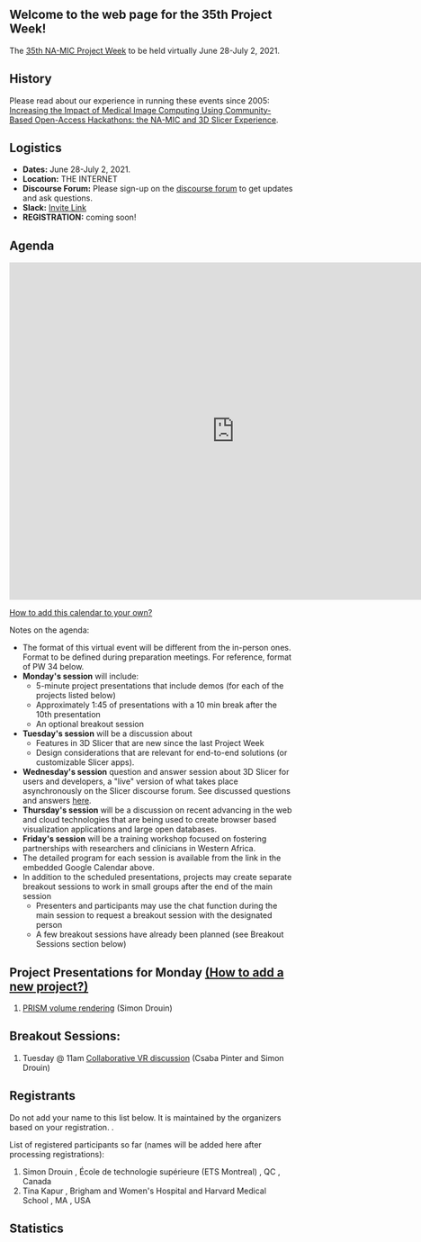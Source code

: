

## Welcome to the web page for the 35th Project Week!

The [35th NA-MIC Project Week](https://projectweek.na-mic.org/PW35_2021_Virtual/) to be held virtually June 28-July 2, 2021.

## History
Please read about our experience in running these events since 2005: [Increasing the Impact of Medical Image Computing Using
Community-Based Open-Access Hackathons: the NA-MIC and 3D Slicer Experience](http://perk.cs.queensu.ca/sites/perkd7.cs.queensu.ca/files/Kapur2016.pdf).

## Logistics
- **Dates:** June 28-July 2, 2021.
- **Location:** THE INTERNET 
- **Discourse Forum:** Please sign-up on the [discourse forum](https://discourse.slicer.org/c/community/project-week) to get updates and ask questions.
- **Slack:** [Invite Link](https://join.slack.com/t/namic-projectweek/shared_invite/zt-bmxjicl0-zWkWOV~Sp5lTh1dWhq4nYw)
- **REGISTRATION:** <!--[Link](https://forms.gle/VFTNfKRNsgj6YSLB9)--> coming soon!

## Agenda

<!-- **Note: Zoom Rooms Open at 11am EST and Project Presentations Start at 12noon EST on MONDAY** -->

<iframe src="https://calendar.google.com/calendar/embed?src=kitware.com_sb07i171olac9aavh46ir495c4%40group.calendar.google.com&ctz=Atlantic&mode=WEEK&dates=20210628%2f20210702" style="border: 0" width="800" height="600" frameborder="0" scrolling="no"></iframe>

[How to add this calendar to your own?](../common/Calendar.md)

Notes on the agenda:

* The format of this virtual event will be different from the in-person ones. Format to be defined during preparation meetings. For reference, format of PW 34 below.
* **Monday's session** will include:
  * 5-minute project presentations that include demos (for each of the projects listed below)
  * Approximately 1:45 of presentations with a 10 min break after the 10th presentation
  * An optional breakout session
* **Tuesday's session** will be a discussion about
  * Features in 3D Slicer that are new since the last Project Week
  * Design considerations that are relevant for end-to-end solutions (or customizable Slicer apps).  
* **Wednesday's session** question and answer session about 3D Slicer for users and developers, a "live" version of what takes place asynchronously on the Slicer discourse forum. See discussed questions and answers [here](Breakouts/LiveDiscourse/README.md).
* **Thursday's session** will be a discussion on recent advancing in the web and cloud technologies that are being used to create browser based visualization applications and large open databases.
* **Friday's session** will be a training workshop focused on fostering partnerships with researchers and clinicians in Western Africa. 
* The detailed program for each session is available from the link in the embedded Google Calendar above. 
* In addition to the scheduled presentations, projects may create separate breakout sessions to work in small groups after the end of the main session
  * Presenters and participants may use the chat function during the main session to request a breakout session with the designated person
  * A few breakout sessions have already been planned (see Breakout Sessions section below)


<a name="ProjectsList"/>

## Project Presentations for Monday [(How to add a new project?)](Projects/README.md)

1. [PRISM volume rendering](Projects/PRISM_Volume_Rendering/Readme.md) (Simon Drouin)

## Breakout Sessions:

<!-- To learn how to join, leave or display list of breakout rooms. See [here](./ZoomBreakoutRoom.md).-->

1. Tuesday @ 11am [Collaborative VR discussion](Projects/CollaborativeVR/Readme.md) (Csaba Pinter and Simon Drouin)

## Registrants

Do not add your name to this list below. It is maintained by the organizers based on your registration. <!-- [Register here](https://forms.gle/VFTNfKRNsgj6YSLB9) -->.

List of registered participants so far (names will be added here after processing registrations):

1.	Simon Drouin	,	École de technologie supérieure (ETS Montreal)	,	QC	,	Canada
1.	Tina Kapur	,	Brigham and Women's Hospital and Harvard Medical School	,	MA	,	USA

## Statistics

<!-- for ref, stats from PW 34
* 204 registered attendees
* 26 countries
* 101 institutions (82 academic, 18 industry, and 1 goverment)

<img src="pw-registrants-country-stats-final.png" width="600" />
-->
